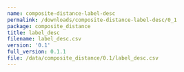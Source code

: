 ```yaml
---
name: composite-distance-label-desc
permalink: /downloads/composite-distance-label-desc/0_1
package: composite_distance
title: label_desc
filename: label_desc.csv
version: '0.1'
full_version: 0.1.1
file: /data/composite_distance/0.1/label_desc.csv
---
```

